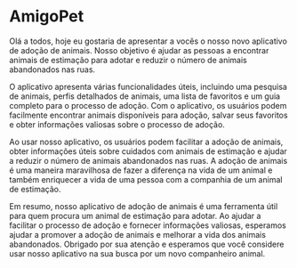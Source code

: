 # AmigoPet

Olá a todos, hoje eu gostaria de apresentar a vocês o nosso novo aplicativo de adoção de animais. Nosso objetivo é ajudar as pessoas a encontrar animais de estimação para adotar e reduzir o número de animais abandonados nas ruas. 

O aplicativo apresenta várias funcionalidades úteis, incluindo uma pesquisa de animais, perfis detalhados de animais, uma lista de favoritos e um guia completo para o processo de adoção. Com o aplicativo, os usuários podem facilmente encontrar animais disponíveis para adoção, salvar seus favoritos e obter informações valiosas sobre o processo de adoção.

Ao usar nosso aplicativo, os usuários podem facilitar a adoção de animais, obter informações úteis sobre cuidados com animais de estimação e ajudar a reduzir o número de animais abandonados nas ruas. A adoção de animais é uma maneira maravilhosa de fazer a diferença na vida de um animal e também enriquecer a vida de uma pessoa com a companhia de um animal de estimação.

Em resumo, nosso aplicativo de adoção de animais é uma ferramenta útil para quem procura um animal de estimação para adotar. Ao ajudar a facilitar o processo de adoção e fornecer informações valiosas, esperamos ajudar a promover a adoção de animais e melhorar a vida dos animais abandonados. Obrigado por sua atenção e esperamos que você considere usar nosso aplicativo na sua busca por um novo companheiro animal.

